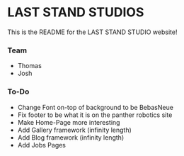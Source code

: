 # LAST STAND STUDIOS #

This is the README for the LAST STAND STUDIO website!

### Team ###

* Thomas
* Josh

### To-Do ###

* Change Font on-top of background to be BebasNeue
* Fix footer to be what it is on the panther robotics site
* Make Home-Page more interesting
* Add Gallery framework (infinity length)
* Add Blog framework (infinity length)
* Add Jobs Pages